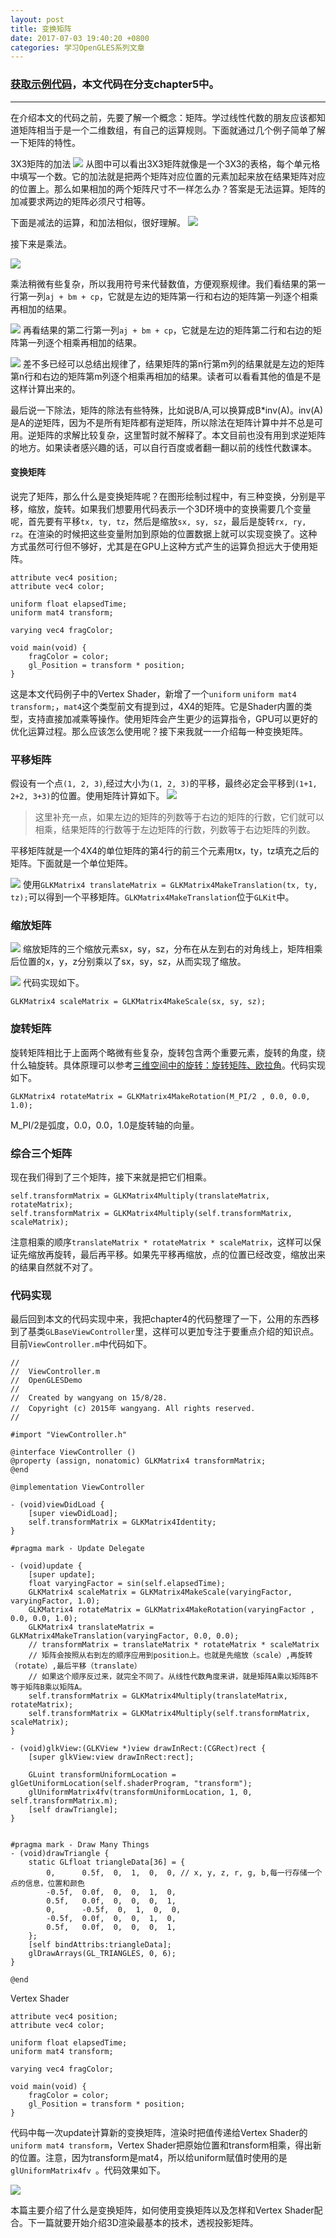 ```yaml
---
layout: post
title: 变换矩阵
date: 2017-07-03 19:40:20 +0800
categories: 学习OpenGLES系列文章
---
```



### [获取示例代码](https://github.com/SquarePants1991/OpenGLESLearn)，本文代码在分支chapter5中。
***

在介绍本文的代码之前，先要了解一个概念：矩阵。学过线性代数的朋友应该都知道矩阵相当于是一个二维数组，有自己的运算规则。下面就通过几个例子简单了解一下矩阵的特性。

3X3矩阵的加法
![](http://upload-images.jianshu.io/upload_images/2949750-266eac962333cf39.png?imageMogr2/auto-orient/strip%7CimageView2/2/w/1240)
从图中可以看出3X3矩阵就像是一个3X3的表格，每个单元格中填写一个数。它的加法就是把两个矩阵对应位置的元素加起来放在结果矩阵对应的位置上。那么如果相加的两个矩阵尺寸不一样怎么办？答案是无法运算。矩阵的加减要求两边的矩阵必须尺寸相等。

下面是减法的运算，和加法相似，很好理解。
![](http://upload-images.jianshu.io/upload_images/2949750-8380154681965534.png?imageMogr2/auto-orient/strip%7CimageView2/2/w/1240)

接下来是乘法。


![](http://upload-images.jianshu.io/upload_images/2949750-68555d92feaab7ea.png?imageMogr2/auto-orient/strip%7CimageView2/2/w/1240)

乘法稍微有些复杂，所以我用符号来代替数值，方便观察规律。我们看结果的第一行第一列`aj + bm + cp`，它就是左边的矩阵第一行和右边的矩阵第一列逐个相乘再相加的结果。

![](http://upload-images.jianshu.io/upload_images/2949750-d422b297809c5fe5.png?imageMogr2/auto-orient/strip%7CimageView2/2/w/1240)
再看结果的第二行第一列`aj + bm + cp`，它就是左边的矩阵第二行和右边的矩阵第一列逐个相乘再相加的结果。

![](http://upload-images.jianshu.io/upload_images/2949750-3377b65afb0eda54.png?imageMogr2/auto-orient/strip%7CimageView2/2/w/1240)
差不多已经可以总结出规律了，结果矩阵的第n行第m列的结果就是左边的矩阵第n行和右边的矩阵第m列逐个相乘再相加的结果。读者可以看看其他的值是不是这样计算出来的。

最后说一下除法，矩阵的除法有些特殊，比如说B/A,可以换算成B*inv(A)。inv(A)是A的逆矩阵，因为不是所有矩阵都有逆矩阵，所以除法在矩阵计算中并不总是可用。逆矩阵的求解比较复杂，这里暂时就不解释了。本文目前也没有用到求逆矩阵的地方。如果读者感兴趣的话，可以自行百度或者翻一翻以前的线性代数课本。

#### 变换矩阵
说完了矩阵，那么什么是变换矩阵呢？在图形绘制过程中，有三种变换，分别是平移，缩放，旋转。如果我们想要用代码表示一个3D环境中的变换需要几个变量呢，首先要有平移`tx, ty, tz`，然后是缩放`sx, sy, sz`，最后是旋转`rx, ry, rz`。在渲染的时候把这些变量附加到原始的位置数据上就可以实现变换了。这种方式虽然可行但不够好，尤其是在GPU上这种方式产生的运算负担远大于使用矩阵。
```
attribute vec4 position;
attribute vec4 color;

uniform float elapsedTime;
uniform mat4 transform;

varying vec4 fragColor;

void main(void) {
    fragColor = color;
    gl_Position = transform * position;
}
```
这是本文代码例子中的Vertex Shader，新增了一个`uniform` `uniform mat4 transform;`，`mat4`这个类型前文有提到过，4X4的矩阵。它是Shader内置的类型，支持直接加减乘等操作。使用矩阵会产生更少的运算指令，GPU可以更好的优化运算过程。那么应该怎么使用呢？接下来我就一一介绍每一种变换矩阵。

### 平移矩阵
假设有一个点`(1, 2, 3)`,经过大小为`(1, 2, 3)`的平移，最终必定会平移到`(1+1, 2+2, 3+3)`的位置。使用矩阵计算如下。
![](http://upload-images.jianshu.io/upload_images/2949750-7c4d85b914f7d725.png?imageMogr2/auto-orient/strip%7CimageView2/2/w/1240)
> 这里补充一点，如果左边的矩阵的列数等于右边的矩阵的行数，它们就可以相乘，结果矩阵的行数等于左边矩阵的行数，列数等于右边矩阵的列数。

平移矩阵就是一个4X4的单位矩阵的第4行的前三个元素用tx，ty，tz填充之后的矩阵。下面就是一个单位矩阵。

![](http://upload-images.jianshu.io/upload_images/2949750-c035ae46b03a5529.png?imageMogr2/auto-orient/strip%7CimageView2/2/w/1240)
使用`GLKMatrix4 translateMatrix = GLKMatrix4MakeTranslation(tx, ty, tz);`可以得到一个平移矩阵。`GLKMatrix4MakeTranslation`位于`GLKit`中。

### 缩放矩阵

![](http://upload-images.jianshu.io/upload_images/2949750-d9bceb7595279c26.png?imageMogr2/auto-orient/strip%7CimageView2/2/w/1240)
缩放矩阵的三个缩放元素sx，sy，sz，分布在从左到右的对角线上，矩阵相乘后位置的x，y，z分别乘以了sx，sy，sz，从而实现了缩放。

![](http://upload-images.jianshu.io/upload_images/2949750-13e2f58d5d8c132f.png?imageMogr2/auto-orient/strip%7CimageView2/2/w/1240)
代码实现如下。
```
GLKMatrix4 scaleMatrix = GLKMatrix4MakeScale(sx, sy, sz);
```

### 旋转矩阵
旋转矩阵相比于上面两个略微有些复杂，旋转包含两个重要元素，旋转的角度，绕什么轴旋转。具体原理可以参考[三维空间中的旋转：旋转矩阵、欧拉角](http://blog.miskcoo.com/2016/12/rotation-in-3d-space)。代码实现如下。
```
GLKMatrix4 rotateMatrix = GLKMatrix4MakeRotation(M_PI/2 , 0.0, 0.0, 1.0);
```
M_PI/2是弧度，0.0，0.0，1.0是旋转轴的向量。

### 综合三个矩阵
现在我们得到了三个矩阵，接下来就是把它们相乘。
```
self.transformMatrix = GLKMatrix4Multiply(translateMatrix, rotateMatrix);
self.transformMatrix = GLKMatrix4Multiply(self.transformMatrix, scaleMatrix);
```
注意相乘的顺序`translateMatrix * rotateMatrix * scaleMatrix`，这样可以保证先缩放再旋转，最后再平移。如果先平移再缩放，点的位置已经改变，缩放出来的结果自然就不对了。

### 代码实现
最后回到本文的代码实现中来，我把chapter4的代码整理了一下，公用的东西移到了基类`GLBaseViewController`里，这样可以更加专注于要重点介绍的知识点。目前`ViewController.m`中代码如下。
```
//
//  ViewController.m
//  OpenGLESDemo
//
//  Created by wangyang on 15/8/28.
//  Copyright (c) 2015年 wangyang. All rights reserved.
//

#import "ViewController.h"

@interface ViewController ()
@property (assign, nonatomic) GLKMatrix4 transformMatrix;
@end

@implementation ViewController

- (void)viewDidLoad {
    [super viewDidLoad];
    self.transformMatrix = GLKMatrix4Identity;
}

#pragma mark - Update Delegate

- (void)update {
    [super update];
    float varyingFactor = sin(self.elapsedTime);
    GLKMatrix4 scaleMatrix = GLKMatrix4MakeScale(varyingFactor, varyingFactor, 1.0);
    GLKMatrix4 rotateMatrix = GLKMatrix4MakeRotation(varyingFactor , 0.0, 0.0, 1.0);
    GLKMatrix4 translateMatrix = GLKMatrix4MakeTranslation(varyingFactor, 0.0, 0.0);
    // transformMatrix = translateMatrix * rotateMatrix * scaleMatrix
    // 矩阵会按照从右到左的顺序应用到position上。也就是先缩放（scale）,再旋转（rotate）,最后平移（translate）
    // 如果这个顺序反过来，就完全不同了。从线性代数角度来讲，就是矩阵A乘以矩阵B不等于矩阵B乘以矩阵A。
    self.transformMatrix = GLKMatrix4Multiply(translateMatrix, rotateMatrix);
    self.transformMatrix = GLKMatrix4Multiply(self.transformMatrix, scaleMatrix);
}

- (void)glkView:(GLKView *)view drawInRect:(CGRect)rect {
    [super glkView:view drawInRect:rect];
    
    GLuint transformUniformLocation = glGetUniformLocation(self.shaderProgram, "transform");
    glUniformMatrix4fv(transformUniformLocation, 1, 0, self.transformMatrix.m);
    [self drawTriangle];
}


#pragma mark - Draw Many Things
- (void)drawTriangle {
    static GLfloat triangleData[36] = {
        0,      0.5f,  0,  1,  0,  0, // x, y, z, r, g, b,每一行存储一个点的信息，位置和颜色
        -0.5f,  0.0f,  0,  0,  1,  0,
        0.5f,   0.0f,  0,  0,  0,  1,
        0,      -0.5f,  0,  1,  0,  0,
        -0.5f,  0.0f,  0,  0,  1,  0,
        0.5f,   0.0f,  0,  0,  0,  1,
    };
    [self bindAttribs:triangleData];
    glDrawArrays(GL_TRIANGLES, 0, 6);
}

@end

```
Vertex Shader
```
attribute vec4 position;
attribute vec4 color;

uniform float elapsedTime;
uniform mat4 transform;

varying vec4 fragColor;

void main(void) {
    fragColor = color;
    gl_Position = transform * position;
}
```
代码中每一次update计算新的变换矩阵，渲染时把值传递给Vertex Shader的`uniform mat4 transform`，Vertex Shader把原始位置和transform相乘，得出新的位置。注意，因为transform是mat4，所以给uniform赋值时使用的是`glUniformMatrix4fv `。代码效果如下。

![](http://upload-images.jianshu.io/upload_images/2949750-50769000aa48a408.gif?imageMogr2/auto-orient/strip)

本篇主要介绍了什么是变换矩阵，如何使用变换矩阵以及怎样和Vertex Shader配合。下一篇就要开始介绍3D渲染最基本的技术，透视投影矩阵。

